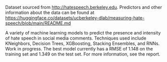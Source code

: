 Dataset sourced from http://hatespeech.berkeley.edu. Predictors and other information about the data can be found at https://huggingface.co/datasets/ucberkeley-dlab/measuring-hate-speech/blob/main/README.md

A variety of machine learning models to predict the presence and intensity of hate speech in social media comments. Techniques used include KNeighbors, Decision Trees, XGBoosting, Stacking Ensembles, and RNNs.
Work in progress. The best model currently has a RMSE of 1.148 on the training set and 1.349 on the test set. For more information, see the report.
